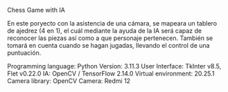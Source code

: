 Chess Game with IA

En este poryecto con la asistencia de una cámara, se mapeara un tablero de ajedrez (4 en 1), el cuál mediante la ayuda de la IA será capaz de reconocer las piezas así como a que personaje pertenecen.
También se tomará en cuenta cuando se hagan jugadas, llevando el control de una puntuación.

Programming language: Python
Version: 3.11.3
User Interface: TkInter v8.5, Flet v0.22.0
IA: OpenCV / TensorFlow 2.14.0
Virtual environment: 20.25.1
Camera library: OpenCV
Camera: Redmi 12
